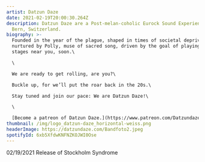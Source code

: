 ```yaml
---
artist: Datzun Daze
date: 2021-02-19T20:00:30.264Z
description: Datzun Daze are a Post-melan-coholic Eurock Sound Experience out of
  Bern, Switzerland.
biography: >-
  Founded in the year of the plague, shaped in times of societal deprivation,
  nurtured by Polly, muse of sacred song, driven by the goal of playing on
  stages near you, soon.\

  \

  We are ready to get rolling, are you?\

  Buckle up, for we’ll put the roar back in the 20s.\

  Stay tuned and join our pace: We are Datzun Daze!\

  \

  [Become a patreon of Datzun Daze.](https://www.patreon.com/Datzundaze)
thumbnail: /img/logo_datzun-daze_horizontal-weiss.png
headerImage: https://datzundaze.com/Bandfoto2.jpeg
spotifyId: 6xb5XfdwKNFNZKOJWI0Ose
---
```

02/19/2021 Release of Stockholm Syndrome